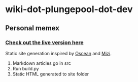 # wiki-dot-plungepool-dot-dev
## Personal memex
### [Check out the live version here](https://wiki.plungepool.dev/)

Static site generation inspired by [Oscean](https://github.com/XXIIVV/oscean) and [Mizi](https://github.com/AbstractXan/Mizi).

1) Markdown articles go in src
2) Run build.py
3) Static HTML generated to site folder
